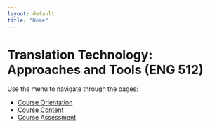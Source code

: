 ```yaml
---
layout: default
title: "Home"
---
```


# Translation Technology: Approaches and Tools (ENG 512)

Use the menu to navigate through the pages:

- [Course Orientation](orientation.md)
- [Course Content](content.md)
- [Course Assessment](assessment.md)
